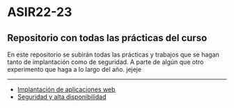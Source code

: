 # ASIR22-23
## Repositorio con todas las prácticas del curso
En este repositorio se subirán todas las prácticas y trabajos que se hagan tanto de implantación como de seguridad. A parte de algún que otro experimento que haga a lo largo del año. jejeje

---
- [Implantación de aplicaciones web](https://github.com/Cesgilher/ASIR22-23/tree/main/Implantaci%C3%B3n%20de%20aplicaciones%20web)
- [Seguridad y alta disponibilidad](https://github.com/Cesgilher/ASIR22-23/tree/main/Seguridad%20y%20alta%20disponibilidad)
